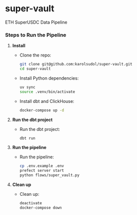 # super-vault
ETH SuperUSDC Data Pipeline


### Steps to Run the Pipeline

1. **Install**
   - Clone the repo:
     ```bash
     git clone git@github.com:karolsudol/super-vault.git
     cd super-vault
     ```

   - Install Python dependencies:
     ```bash
     uv sync
     source .venv/bin/activate
     ```

   - Install dbt and ClickHouse:
     ```bash
     docker-compose up -d
     ```

2. **Run the dbt project**
   - Run the dbt project:
     ```bash
     dbt run
     ```

3. **Run the pipeline**
   - Run the pipeline:
     ```bash
     cp .env.example .env
     prefect server start
     python flows/super_vault.py
     ```

4. **Clean up**
   - Clean up:
     ```bash
     deactivate
     docker-compose down
     ```
